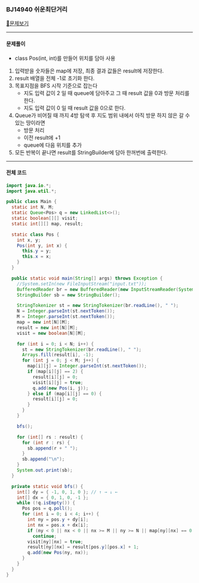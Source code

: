### BJ14940 쉬운최단거리

[📁문제보기](https://www.acmicpc.net/problem/14940)

---

#### 문제풀이

- class Pos(int, int)를 만들어 위치를  담아 사용

1. 입력받을 숫자들은 map에 저장, 최종 결과 값들은 result에 저장한다.
2. result 배열을 전체 -1로 초기화 한다.
3. 목표지점을 BFS 시작 기준으로 잡는다
   - 지도 입력 값이 2 일 때 queue에 담아주고 그 때 result 값을 0과 방문 처리를 한다.
   - 지도 입력 값이 0 일 때 result 값을 0으로 한다.
4. Queue가 비어질 때 까지 4방 탐색 후 지도 범위 내에서 아직 방문 하지 않은 갈 수 있는 땅이라면
   - 방문 처리
   - 이전 result에 +1
   - queue에 다음 위치를 추가
5. 모든 반복이 끝나면 result를 StringBuilder에 담아 한꺼번에 출력한다.



---

#### 전체 코드

```java
import java.io.*;
import java.util.*;

public class Main {
  static int N, M;
  static Queue<Pos> q = new LinkedList<>();
  static boolean[][] visit;
  static int[][] map, result;

  static class Pos {
    int x, y;
    Pos(int y, int x) {
      this.y = y;
      this.x = x;
    }
  }

  public static void main(String[] args) throws Exception {
    //System.setIn(new FileInputStream("input.txt"));
    BufferedReader br = new BufferedReader(new InputStreamReader(System.in));
    StringBuilder sb = new StringBuilder();

    StringTokenizer st = new StringTokenizer(br.readLine(), " ");
    N = Integer.parseInt(st.nextToken());
    M = Integer.parseInt(st.nextToken());
    map = new int[N][M];
    result = new int[N][M];
    visit = new boolean[N][M];

    for (int i = 0; i < N; i++) {
      st = new StringTokenizer(br.readLine(), " ");
      Arrays.fill(result[i], -1);
      for (int j = 0; j < M; j++) {
        map[i][j] = Integer.parseInt(st.nextToken());
        if (map[i][j] == 2) {
          result[i][j] = 0;
          visit[i][j] = true;
          q.add(new Pos(i, j));
        } else if (map[i][j] == 0) {
          result[i][j] = 0;
        }
      }
    }

    bfs();

    for (int[] rs : result) {
      for (int r : rs) {
        sb.append(r + " ");
      }
      sb.append("\n");
    }
    System.out.print(sb);
  }

  private static void bfs() {
    int[] dy = { -1, 0, 1, 0 }; // ↑ → ↓ ←
    int[] dx = { 0, 1, 0, -1 };
    while (!q.isEmpty()) {
      Pos pos = q.poll();
      for (int i = 0; i < 4; i++) {
        int ny = pos.y + dy[i];
        int nx = pos.x + dx[i];
        if (ny < 0 || nx < 0 || nx >= M || ny >= N || map[ny][nx] == 0 || visit[ny][nx])
          continue;
        visit[ny][nx] = true;
        result[ny][nx] = result[pos.y][pos.x] + 1;
        q.add(new Pos(ny, nx));
      }
    }
  }
}
```

